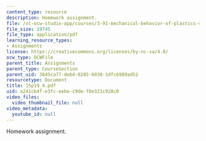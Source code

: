 ```yaml
---
content_type: resource
description: Homework assignment.
file: /ol-ocw-studio-app/courses/3-91-mechanical-behavior-of-plastics-spring-2007/a241cb4fe3fceebec9def8e321c928c0_15p19_4.pdf
file_size: 19745
file_type: application/pdf
learning_resource_types:
- Assignments
license: https://creativecommons.org/licenses/by-nc-sa/4.0/
ocw_type: OCWFile
parent_title: Assignments
parent_type: CourseSection
parent_uid: 3845ca77-deb4-0285-6930-1dfc6989ad52
resourcetype: Document
title: 15p19_4.pdf
uid: a241cb4f-e3fc-eebe-c9de-f8e321c928c0
video_files:
  video_thumbnail_file: null
video_metadata:
  youtube_id: null
---
```

Homework assignment.